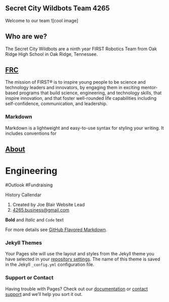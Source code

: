 ## Secret City Wildbots Team 4265
Welcome to our team
![cool image]
## Who are we?
 The Secret City Wildbots are a ninth year FIRST Robotics Team from Oak Ridge High School in Oak Ridge, Tennessee. 
## [FRC](https://www.firstinspires.org/)
The mission of FIRST® is to inspire young people to be science and technology leaders and innovators, by engaging them in exciting mentor-based programs that build science, engineering, and technology skills, that inspire innovation, and that foster well-rounded life capabilities including self-confidence, communication, and leadership. 
### Markdown

Markdown is a lightweight and easy-to-use syntax for styling your writing. It includes conventions for

## [About](https://www.frc4265.com/about)
# Engineering
#Outlook
#Fundraising

History
Callendar

1. Created by Joe Blair Website Lead
2. 4265.business@gmail.com

**Bold** and _Italic_ and `Code` text


For more details see [GitHub Flavored Markdown](https://guides.github.com/features/mastering-markdown/).

### Jekyll Themes

Your Pages site will use the layout and styles from the Jekyll theme you have selected in your [repository settings](https://github.com/blairjoe000/blairjoe000.github.io/settings). The name of this theme is saved in the Jekyll `_config.yml` configuration file.

### Support or Contact

Having trouble with Pages? Check out our [documentation](https://docs.github.com/categories/github-pages-basics/) or [contact support](https://github.com/contact) and we’ll help you sort it out.

